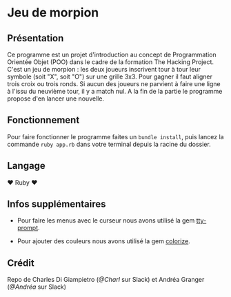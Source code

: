 # Jeu de morpion

## Présentation

Ce programme est un projet d'introduction au concept de Programmation Orientée Objet (POO) dans le cadre de la formation The Hacking Project. C'est un jeu de morpion :  les deux joueurs inscrivent tour à tour leur symbole (soit "X", soit "O") sur une grille 3x3. Pour gagner il faut aligner trois croix ou trois ronds. Si aucun des joueurs ne parvient à faire une ligne à l'issu du neuvième tour, il y a match nul. A la fin de la partie le programme propose d'en lancer une nouvelle.


## Fonctionnement

Pour faire fonctionner le programme faites un `bundle install`, puis lancez la commande `ruby app.rb` dans votre terminal depuis la racine du dossier.


## Langage

❤️ Ruby ❤️


## Infos supplémentaires

- Pour faire les menus avec le curseur nous avons utilisé la gem [tty-prompt][RubyGems tty-prompt].

- Pour ajouter des couleurs nous avons utilisé la gem [colorize][RubyGems colorize].


## Crédit

Repo de Charles Di Giampietro (*@Charl* sur Slack) et Andréa Granger (*@Andréa* sur Slack)


[RubyGems tty-prompt]: https://rubygems.org/gems/tty-prompt
[RubyGems colorize]: https://rubygems.org/gems/colorize/versions/0.8.1?locale=fr

